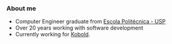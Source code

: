 ### About me

* Computer Engineer graduate from [Escola Politécnica - USP](https://www.poli.usp.br/)
* Over 20 years working with software development
* Currently working for [Kobold](https://www.kobold.com.br/).

<!--
**daniloshibata/daniloshibata** is a ✨ _special_ ✨ repository because its `README.md` (this file) appears on your GitHub profile.

Here are some ideas to get you started:

- 🔭 I’m currently working on ...
- 🌱 I’m currently learning ...
- 👯 I’m looking to collaborate on ...
- 🤔 I’m looking for help with ...
- 💬 Ask me about ...
- 📫 How to reach me: ...
- 😄 Pronouns: ...
- ⚡ Fun fact: ...
-->

